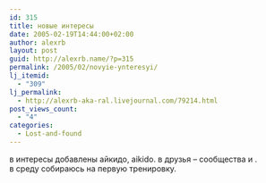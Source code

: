 ```yaml
---
id: 315
title: новые интересы
date: 2005-02-19T14:44:00+02:00
author: alexrb
layout: post
guid: http://alexrb.name/?p=315
permalink: /2005/02/novyie-ynteresyi/
lj_itemid:
  - "309"
lj_permalink:
  - http://alexrb-aka-ral.livejournal.com/79214.html
post_views_count:
  - "4"
categories:
  - Lost-and-found
---
```

в интересы добавлены айкидо, aikido. в друзья &#8211; сообщества <lj comm="ru_aikido"> и <lj comm="ua_aikido">.  
в среду собираюсь на первую тренировку.